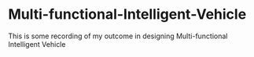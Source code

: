 # Multi-functional-Intelligent-Vehicle
This is some recording of my outcome in designing Multi-functional Intelligent Vehicle
